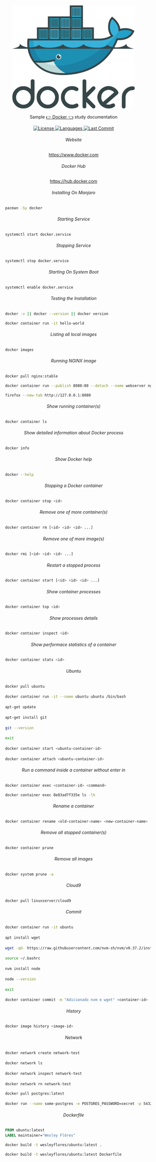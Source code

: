 <p align="center"><img src="docker.svg" width="400"></p>

<p align="center">Sample <a href="https://www.docker.com">👉 Docker 👈</a> study documentation</p>

<p align="center">
    <a href="#">
        <img alt="License" src="https://img.shields.io/github/license/Whopag/Docker">
    </a>
    <a href="#">
        <img alt="Languages" src="https://img.shields.io/github/languages/count/Whopag/Docker">
    </a>
    <a href="#">
        <img alt="Last Commit" src="https://img.shields.io/github/last-commit/Whopag/Docker">
    </a>
</p>

<h6 align="center">Website</h6>
    
<p align="center">
	<a href="https://www.docker.com">https://www.docker.com</a>
</p>

<h6 align="center">Docker Hub</h6>

<p align="center">
    <a href="https://hub.docker.com">https://hub.docker.com</a>
</p>

<h6 align="center">Installing On Manjaro</h6>

```bash
	pacman -Sy docker
```

<h6 align="center">Starting Service</h6>

```bash
	systemctl start docker.service
```

<h6 align="center">Stopping Service</h6>

```bash
	systemctl stop docker.service
```

<h6 align="center">Starting On System Boot</h6>

```bash
	systemctl enable docker.service
```

<h6 align="center">Testing the Installation</h6>

```bash
	docker -v || docker --version || docker version
```

```bash
	docker container run -it hello-world
```

<h6 align="center">Listing all local images</h6>

```bash
	docker images
```

<h6 align="center">Running NGINX image</h6>

```bash
	docker pull nginx:stable
```

```bash
	docker container run --publish 8080:80 --detach --name webserver nginx
```

```bash
	firefox --new-tab http://127.0.0.1:8080
```

<h6 align="center">Show running container(s)</h6>

```bash
	docker container ls
```

<h6 align="center">Show detailed information about Docker process</h6>

```bash
	docker info
```

<h6 align="center">Show Docker help</h6>

```bash
	docker --help
```

<h6 align="center">Stopping a Docker container</h6>

```bash
	docker container stop <id>
```

<h6 align="center">Remove one of more container(s)</h6>

```bash
	docker container rm [<id> <id> <id> ...]
```

<h6 align="center">Remove one of more image(s)</h6>

```bash
	docker rmi [<id> <id> <id> ...]
```

<h6 align="center">Restart a stopped process</h6>

```bash
	docker container start [<id> <id> <id> ...]
```

<h6 align="center">Show container processes</h6>

```bash
	docker container top <id>
```

<h6 align="center">Show processes details</h6>

```bash
	docker container inspect <id>
```

<h6 align="center">Show performace statistics of a container</h6>

```bash
	docker container stats <id>
```

<h6 align="center">Ubuntu</h6>

```bash
	docker pull ubuntu

	docker container run -it --name ubuntu ubuntu /bin/bash
	
	apt-get update

	apt-get install git

	git --version

	exit

	docker container start <ubuntu-container-id>

	docker container attach <ubuntu-container-id>
```

<h6 align="center">Run a command inside a container without enter in</h6>

```bash
	docker container exec <container-id> <command>
```

```bash
	docker container exec 8e83ad7f335e ls -lh
```

<h6 align="center">Rename a container</h6>

```bash
	docker container rename <old-container-name> <new-container-name>
```

<h6 align="center">Remove all stopped container(s)</h6>

```bash
	docker container prune
```

<h6 align="center">Remove all images</h6>

```bash
	docker system prune -a
```

<h6 align="center">Cloud9</h6>

```bash
	docker pull linuxserver/cloud9
```

<h6 align="center">Commit</h6>

```bash
	docker container run -it ubuntu

	apt install wget

	wget -qO- https://raw.githubusercontent.com/nvm-sh/nvm/v0.37.2/install.sh | bash

	source ~/.bashrc

	nvm install node

	node --version

	exit

	docker container commit -m "Adicionado nvm e wget" <container-id>
```

<h6 align="center">History</h6>

```bash
	docker image history <image-id>
```

<h6 align="center">Network</h6>

```bash
	docker network create network-test

	docker network ls

	docker network inspect network-test

	docker network rn network-test
```

```bash
	docker pull postgres:latest
	
	docker run --name some-postgres -e POSTGRES_PASSWORD=secret -p 5432:5432 -v "$($pwd)/data:/var/lib/postgresql/data" -d postgres:latest
```

<h6 align="center">Dockerfile</h6>

```Dockerfile
	FROM ubuntu:latest
	LABEL maintainer="Wesley Flôres"
```

```bash
	docker build -t wesleyflores/ubuntu:latest .
```

```bash
	docker build -t wesleyflores/ubuntu:latest Dockerfile
```